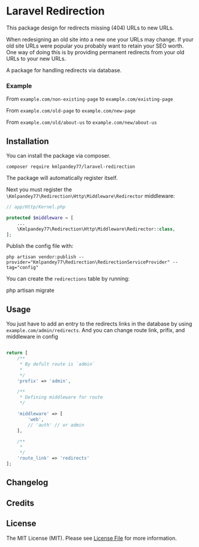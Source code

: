 # Laravel Redirection

This package design for redirects missing (404) URLs to new URLs.

When redesigning an old site into a new one your URLs may change. If your old site URLs were popular you probably want to retain your SEO worth. One way of doing this is by providing permanent redirects from your old URLs to your new URLs.

A package for handling redirects via database.


### Example
From `example.com/non-existing-page` to `example.com/existing-page`

From `example.com/old-page` to `example.com/new-page`

From `example.com/old/about-us` to `example.com/new/about-us`


## Installation
You can install the package via composer.

`composer require kmlpandey77/laravel-redirection`

The package will automatically register itself.

Next you must register the `\Kmlpandey77\Redirection\Http\Middleware\Redirector` middleware:


```php
// app/Http/Kernel.php

protected $middleware = [
    ...
    \Kmlpandey77\Redirection\Http\Middleware\Redirector::class,
];
```

Publish the config file with:

`php artisan vendor:publish --provider="Kmlpandey77\Redirection\RedirectionServiceProvider" --tag="config"`

You can create the `redirections` table by running:

php artisan migrate

## Usage
You just have to add an entry to the redirects links in the database by using `example.com/admin/redirects`. And you can change route link, prifix, and middleware in config

```php

return [
    /**
     * By defult route is `admin`
     *
     */
    'prefix' => 'admin',

    /**
     * Defining middleware for route
     */

    'middleware' => [
        'web',
        // 'auth' // or admin
    ],

    /**
     *
     */
    'route_link' => 'redirects'
];

```

## Changelog

## Credits

## License

The MIT License (MIT). Please see [License File](LICENSE.md) for more information.

